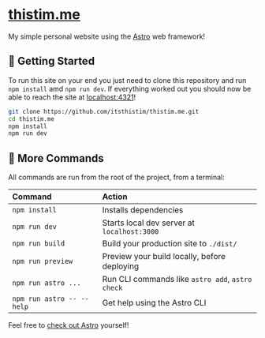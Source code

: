 # [thistim.me](https://thistim.me)
My simple personal website using the [Astro](https://astro.build) web framework!

## 🚀 Getting Started
To run this site on your end you just need to clone this repository and run `npm install` amd `npm run dev`.
If everything worked out you should now be able to reach the site at [localhost:4321](http://localhost:4321/)!

```bash
git clone https://github.com/itsthistim/thistim.me.git
cd thistim.me
npm install
npm run dev
```

## 🤖 More Commands
All commands are run from the root of the project, from a terminal:

| Command                   | Action                                           |
| :------------------------ | :----------------------------------------------- |
| `npm install`             | Installs dependencies                            |
| `npm run dev`             | Starts local dev server at `localhost:3000`      |
| `npm run build`           | Build your production site to `./dist/`          |
| `npm run preview`         | Preview your build locally, before deploying     |
| `npm run astro ...`       | Run CLI commands like `astro add`, `astro check` |
| `npm run astro -- --help` | Get help using the Astro CLI                     |

Feel free to [check out Astro](https://astro.build) yourself!
